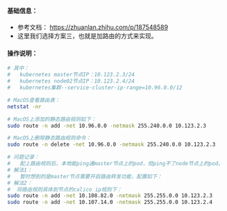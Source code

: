 #### 基础信息：
- 参考文档： <https://zhuanlan.zhihu.com/p/187548589>
- 这里我们选择方案三，也就是加路由的方式来实现。

#### 操作说明：
```bash
# 其中：
#   kubernetes master节点IP：10.123.2.3/24
#   kubernetes node02节点IP：10.123.2.4/24
#   kubernetes集群--service-cluster-ip-range=10.96.0.0/12

# MacOS查看路由表：
netstat -nr

# MacOS上添加的静态路由规则如下：
sudo route -n add -net 10.96.0.0 -netmask 255.240.0.0 10.123.2.3

# MacOS上删除静态路由规则命令：
sudo route -n delete -net 10.96.0.0 -netmask 255.240.0.0 10.123.2.3

# 问题记录：
#   配上路由规则后，本地能ping通master节点上的pod，但ping不了node节点上的pod。
# 解法1：
#   暂时想到的是master节点需要开启路由转发功能，配置如下：
# 解法2：
#  将路由规则具体到节点的calico ip规则下：
sudo route -n add -net 10.108.82.0 -netmask 255.255.0.0 10.123.2.3
sudo route -n add -net 10.107.14.0 -netmask 255.255.0.0 10.123.2.4


```
